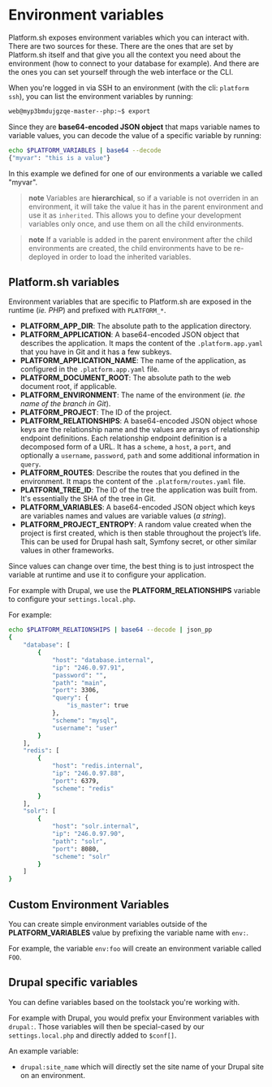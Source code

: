 # Environment variables

Platform.sh exposes environment variables which you can interact with. There are
two sources for these. There are the ones that are set by Platform.sh itself
and that give you all the context you need about the environment (how to 
connect to your database for example). And there are the ones you can set
yourself through the web interface or the CLI.

When you're logged in via SSH to an environment (with the cli: `platform ssh`), 
you can list the environment variables by running:

```bash
web@myp3bmdujgzqe-master--php:~$ export
```
Since they are **base64-encoded JSON object** that maps variable names
to variable values, you can decode the value of a specific variable by
running:

```bash
echo $PLATFORM_VARIABLES | base64 --decode
{"myvar": "this is a value"}
```

In this example we defined for one of our environments a variable we called 
"myvar".

> **note**
> Variables are **hierarchical**, so if a variable is not overriden in an environment, it will take the value it has in the parent environment and use it as `inherited`.
> This allows you to define your development variables only once, and use them on all the child environments.

> **note**
> If a variable is added in the parent environment after the child environments are created, the child environments have to be re-deployed in order to load the inherited variables.

## Platform.sh variables

Environment variables that are specific to Platform.sh are exposed in
the runtime (*ie. PHP*) and prefixed with `PLATFORM_*`.

* **PLATFORM_APP_DIR**: The absolute path to the application directory.
* **PLATFORM_APPLICATION**: A base64-encoded JSON object that describes the application. It maps the content of the `.platform.app.yaml` that you have in Git and it has a few subkeys.
* **PLATFORM_APPLICATION_NAME**: The name of the application, as configured in the `.platform.app.yaml` file.
* **PLATFORM_DOCUMENT_ROOT**: The absolute path to the web document root, if applicable.
* **PLATFORM_ENVIRONMENT**: The name of the environment (*ie. the name of the branch in Git*).
* **PLATFORM_PROJECT**: The ID of the project.
* **PLATFORM_RELATIONSHIPS**: A base64-encoded JSON object whose keys are the relationship name and the values are arrays of relationship endpoint definitions. Each relationship endpoint definition is a decomposed form of a URL. It has a `scheme`, a `host`, a `port`, and optionally a `username`, `password`, `path` and some additional information in `query`.
* **PLATFORM_ROUTES**: Describe the routes that you defined in the environment. It maps the content of the `.platform/routes.yaml`
    file.
* **PLATFORM_TREE_ID**: The ID of the tree the application was built from. It's essentially the SHA of the tree in Git.
* **PLATFORM_VARIABLES**: A base64-encoded JSON object which keys are variables names and values are variable values (*a string*).
* **PLATFORM_PROJECT_ENTROPY**: A random value created when the project is first created, which is then stable throughout the project’s life. This can be used for Drupal hash salt, Symfony secret, or other similar values in other frameworks.

Since values can change over time, the best thing is to just introspect the variable at runtime and use it to configure your application.

For example with Drupal, we use the **PLATFORM_RELATIONSHIPS** variable
to configure your `settings.local.php`.

For example:

```bash
echo $PLATFORM_RELATIONSHIPS | base64 --decode | json_pp
{
    "database": [
        {
            "host": "database.internal",
            "ip": "246.0.97.91",
            "password": "",
            "path": "main",
            "port": 3306,
            "query": {
                "is_master": true
            },
            "scheme": "mysql",
            "username": "user"
        }
    ],
    "redis": [
        {
            "host": "redis.internal",
            "ip": "246.0.97.88",
            "port": 6379,
            "scheme": "redis"
        }
    ],
    "solr": [
        {
            "host": "solr.internal",
            "ip": "246.0.97.90",
            "path": "solr",
            "port": 8080,
            "scheme": "solr"
        }
    ]
}
```

## Custom Environment Variables

You can create simple environment variables outside of the
**PLATFORM_VARIABLES** value by prefixing the variable name with `env:`.

For example, the variable `env:foo` will create an environment variable called
`FOO`.

## Drupal specific variables

You can define variables based on the toolstack you're working with.

For example with Drupal, you would prefix your Environment variables
with `drupal:`. Those variables will then be special-cased by our
`settings.local.php` and directly added to `$conf[]`.

An example variable:

-   `drupal:site_name` which will directly set the site name of your
    Drupal site on an environment.

